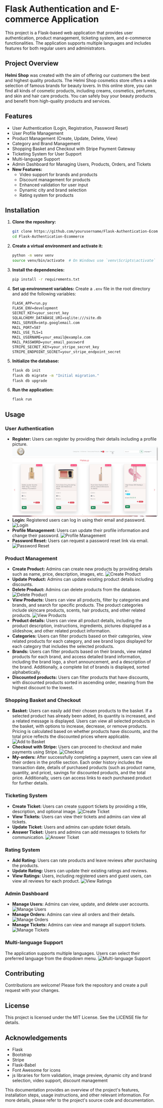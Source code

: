# Flask Authentication and E-commerce Application

This project is a Flask-based web application that provides user authentication, product management, ticketing system, and e-commerce functionalities. The application supports multiple languages and includes features for both regular users and administrators.

## Project Overview

**Helmi Shop** was created with the aim of offering our customers the best and highest quality products. The Helmi Shop cosmetics store offers a wide selection of famous brands for beauty lovers. In this online store, you can find all kinds of cosmetic products, including creams, cosmetics, perfumes, and skin and hair care products. You can safely buy your beauty products and benefit from high-quality products and services.

## Features

- User Authentication (Login, Registration, Password Reset)
- User Profile Management
- Product Management (Create, Update, Delete, View)
- Category and Brand Management
- Shopping Basket and Checkout with Stripe Payment Gateway
- Ticketing System for User Support
- Multi-language Support
- Admin Dashboard for Managing Users, Products, Orders, and Tickets
- **New Features:**
  - Video support for brands and products
  - Discount management for products
  - Enhanced validation for user input
  - Dynamic city and brand selection
  - Rating system for products

## Installation

1. **Clone the repository:**
   ```bash
   git clone https://github.com/yourusername/Flask-Authentication-Ecommerce.git
   cd Flask-Authentication-Ecommerce
   ```

2. **Create a virtual environment and activate it:**
   ```bash
   python -m venv venv
   source venv/bin/activate  # On Windows use `venv\Scripts\activate`
   ```

3. **Install the dependencies:**
   ```bash
   pip install -r requirements.txt
   ```

4. **Set up environment variables:** Create a `.env` file in the root directory and add the following variables:
   ```plaintext
   FLASK_APP=run.py
   FLASK_ENV=development
   SECRET_KEY=your_secret_key
   SQLALCHEMY_DATABASE_URI=sqlite:///site.db
   MAIL_SERVER=smtp.googlemail.com
   MAIL_PORT=587
   MAIL_USE_TLS=1
   MAIL_USERNAME=your_email@example.com
   MAIL_PASSWORD=your_email_password
   STRIPE_SECRET_KEY=your_stripe_secret_key
   STRIPE_ENDPOINT_SECRET=your_stripe_endpoint_secret
   ```

5. **Initialize the database:**
   ```bash
   flask db init
   flask db migrate -m "Initial migration."
   flask db upgrade
   ```

6. **Run the application:**
   ```bash
   flask run
   ```
## Usage

### User Authentication
- **Register:** Users can register by providing their details including a profile picture.
  ![Register](https://raw.githubusercontent.com/HosseinFarah/Cosmetics-online-store/main/app/static/uploads/demo/12-registeration.gif)
- **Login:** Registered users can log in using their email and password.
  ![Login](app/static/uploads/demo/07-payment.gif)
- **Profile Management:** Users can update their profile information and change their password.
  ![Profile Management](app/static/uploads/demo/09-update%20profile.gif)
- **Password Reset:** Users can request a password reset link via email.
  ![Password Reset](app/static/uploads/demo/15-resetpassword.gif)

### Product Management
- **Create Product:** Admins can create new products by providing details such as name, price, description, images, etc.
  ![Create Product](app/static/uploads/demo/16-Admin-products.gif)
- **Update Product:** Admins can update existing product details including discounts.
- **Delete Product:** Admins can delete products from the database.
  ![Delete Product](app/static/uploads/demo/16-Admin-other%20sections.gif)
- **View Products:** Users can view all products, filter by categories and brands, and search for specific products. The product categories include skincare products, scents, hair products, and other related products.
  ![View Products](app/static/uploads/demo/1-intro.gif)
- **Product details:** Users can view all product details, including the product description, instructions, ingredients, pictures displayed as a slideshow, and other related product information.
- **Categories:** Users can filter products based on their categories, view related products for each category, and see brand logos displayed for each category that includes the selected products.
- **Brands:** Users can filter products based on their brands, view related products for each brand, and access detailed brand information, including the brand logo, a short announcement, and a description of the brand. Additionally, a complete list of brands is displayed, sorted alphabetically.
- **Discounted products:** Users can filter products that have discounts, with discounted products sorted in ascending order, meaning from the highest discount to the lowest.

### Shopping Basket and Checkout
- **Basket:** Users can easily add their chosen products to the basket. If a selected product has already been added, its quantity is increased, and a related message is displayed. Users can view all selected products in the basket, with options to increase, decrease, or remove products. Pricing is calculated based on whether products have discounts, and the total price reflects the discounted prices where applicable.
  ![Add to Basket](app/static/uploads/demo/06-basket.gif)
- **Checkout with Stripe:** Users can proceed to checkout and make payments using Stripe.
  ![Checkout](app/static/uploads/demo/07-payment.gif)
- **My-orders:** After successfully completing a payment, users can view all their orders in the profile section. Each order history includes the transaction date, details of purchased products (such as product name, quantity, and price), savings for discounted products, and the total price. Additionally, users can access links to each purchased product for further details.

### Ticketing System
- **Create Ticket:** Users can create support tickets by providing a title, description, and optional image.
  ![Create Ticket](app/static/uploads/demo/11-create%20ticket.gif)
- **View Tickets:** Users can view their tickets and admins can view all tickets.
- **Update Ticket:** Users and admins can update ticket details.
- **Answer Ticket:** Users and admins can add messages to tickets for communication.
  ![Answer Ticket](app/static/uploads/demo/11-live%20msg%20system.gif)

### Rating System
- **Add Rating:** Users can rate products and leave reviews after purchasing the products.
- **Update Rating:** Users can update their existing ratings and reviews.
- **View Ratings:** Users, including registered users and guest users, can view all reviews for each product.
  ![View Ratings](app/static/uploads/demo/view_ratings.gif)

### Admin Dashboard
- **Manage Users:** Admins can view, update, and delete user accounts.
  ![Manage Users](app/static/uploads/demo/16-Admin-all%20users.gif)
- **Manage Orders:** Admins can view all orders and their details.
  ![Manage Orders](app/static/uploads/demo/16-Admin-orders.gif)
- **Manage Tickets:** Admins can view and manage all support tickets.
  ![Manage Tickets](app/static/uploads/demo/16-Admin-tickets.gif)

### Multi-language Support
The application supports multiple languages. Users can select their preferred language from the dropdown menu.
  ![Multi-language Support](app/static/uploads/demo/10-multilangual.gif)

## Contributing

Contributions are welcome! Please fork the repository and create a pull request with your changes.

## License

This project is licensed under the MIT License. See the LICENSE file for details.

## Acknowledgements

- Flask
- Bootstrap
- Stripe
- Flask-Babel
- Font Awesome for icons
- js libraries for form validation, image preview, dynamic city and brand selection, video support, discount management

This documentation provides an overview of the project's features, installation steps, usage instructions, and other relevant information. For more details, please refer to the project's source code and documentation.
